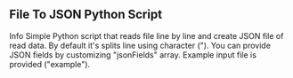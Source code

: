 File To JSON Python Script
-----------------------------------
Info
Simple Python script that reads file line by line and create JSON file of read data.
By default it's splits line using character ("). You can provide JSON fields by customizing "jsonFields" array.
Example input file is provided ("example").